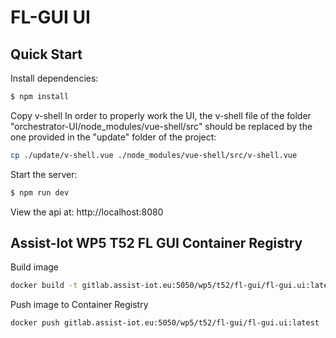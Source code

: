 # FL-GUI UI
## Quick Start

Install dependencies:

```bash
$ npm install
```

Copy v-shell
In order to properly work the UI, the v-shell file of the folder "orchestrator-UI/node_modules/vue-shell/src" should be replaced by the one provided in the "update" folder of the project:

```bash
cp ./update/v-shell.vue ./node_modules/vue-shell/src/v-shell.vue
```

Start the server:

```bash
$ npm run dev
```

View the api at:
 http://localhost:8080


## Assist-Iot WP5 T52 FL GUI Container Registry

Build image

```bash
docker build -t gitlab.assist-iot.eu:5050/wp5/t52/fl-gui/fl-gui.ui:latest -f ./docker/Dockerfile .
```

Push image to Container Registry
```
docker push gitlab.assist-iot.eu:5050/wp5/t52/fl-gui/fl-gui.ui:latest